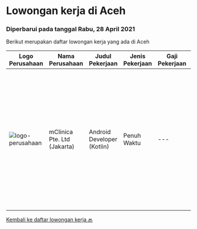 
  # Lowongan kerja di Aceh

  ### Diperbarui pada tanggal Rabu, 28 April 2021

  Berikut merupakan daftar lowongan kerja yang ada di Aceh

  |Logo Perusahaan | Nama Perusahaan | Judul Pekerjaan | Jenis Pekerjaan | Gaji Pekerjaan | Lokasi | Deskripsi | Tanggal diunggah | Pranala |
  | -------------- | --------------- | --------------- | --------- | --------- | -------------- | ------- | ----------- | ----------- |
  |![logo-perusahaan](https://image-service-cdn.seek.com.au/3eac216066c62f91a428474b55e86479f21be1b1/ee4dce1061f3f616224767ad58cb2fc751b8d2dc)|mClinica Pte. Ltd (Jakarta)|Android Developer (Kotlin)|Penuh Waktu|---|Aceh|mClinica is hiring for a Senior Mobile Developer (Android) to serve our clients in Southeast Asia and support our growth regionally and globally. We...|Senin, 26 April 2021|https://www.jobstreet.co.id/id/job/android-developer-kotlin-3509865?token=0~5773a8e7-d7d7-4ef8-9323-74d36c29c1fd&sectionRank=1&jobId=jobstreet-id-job-3509865|


  [Kembali ke daftar lowongan kerja 🔙](../README.md#daftar-lowongan-kerja)
  